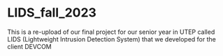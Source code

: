 # LIDS_fall_2023
This is a re-upload of our final project for our senior year in UTEP called LIDS (Lightweight Intrusion Detection System) that we developed for the client DEVCOM
